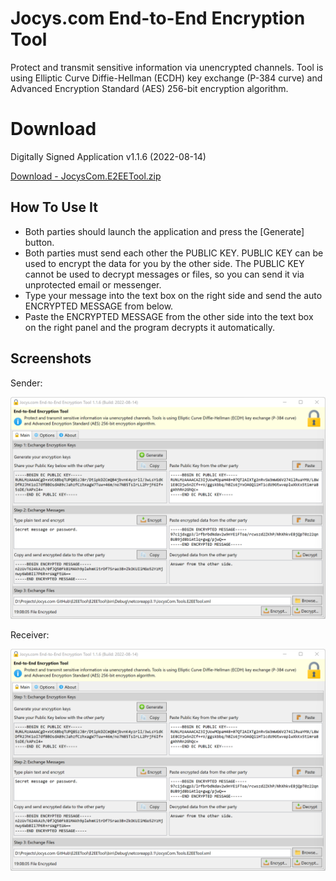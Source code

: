 # Jocys.com End-to-End Encryption Tool

Protect and transmit sensitive information via unencrypted channels. Tool is using Elliptic Curve Diffie-Hellman (ECDH) key exchange (P-384 curve) and Advanced Encryption Standard (AES) 256-bit encryption algorithm.

# Download

Digitally Signed Application v1.1.6 (2022-08-14)

[Download - JocysCom.E2EETool.zip](https://github.com/JocysCom/E2EETool/releases/download/1.0.0/JocysCom.Tools.E2EETool.zip)

## How To Use It

- Both parties should launch the application and press the [Generate] button.
- Both parties must send each other the PUBLIC KEY. PUBLIC KEY can be used to encrypt the data for you by the other side. The PUBLIC KEY cannot be used to decrypt messages or files, so you can send it via unprotected email or messenger.
- Type your message into the text box on the right side and send the auto ENCRYPTED MESSAGE from below.
- Paste the ENCRYPTED MESSAGE from the other side into the text box on the right panel and the program decrypts it automatically.

## Screenshots

Sender:

![E2EETool](https://github.com/JocysCom/E2EETool/blob/main/Documents/Images/JocysCom.Tools.E2EETool.png?raw=true "E2EETool")

Receiver:

![E2EETool](https://github.com/JocysCom/E2EETool/blob/main/Documents/Images/JocysCom.Tools.E2EETool.png?raw=true "E2EETool")
